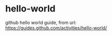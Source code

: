 # hello-world
github hello world guide, from url: https://guides.github.com/activities/hello-world/
